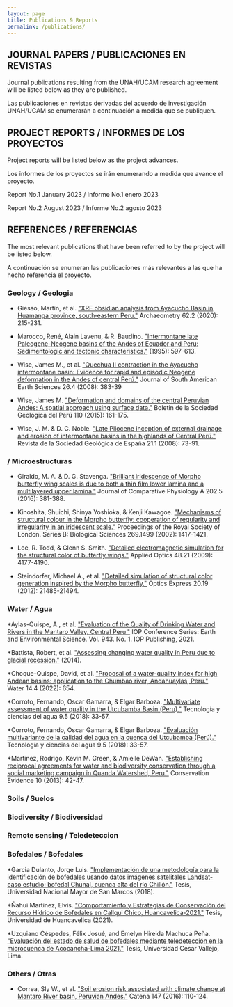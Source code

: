 ```yaml
---
layout: page
title: Publications & Reports
permalink: /publications/
---
```


## JOURNAL PAPERS / PUBLICACIONES EN REVISTAS 
Journal publications resulting from the UNAH/UCAM research agreement will be listed below as they are published.

Las publicaciones en revistas derivadas del acuerdo de investigación UNAH/UCAM se enumerarán a continuación a medida que se publiquen.


## PROJECT REPORTS / INFORMES DE LOS PROYECTOS
Project reports will be listed below as the project advances.

Los informes de los proyectos se irán enumerando a medida que avance el proyecto.

Report No.1  January 2023  /  Informe No.1 enero 2023

Report No.2  August 2023  /  Informe No.2 agosto 2023


## REFERENCES / REFERENCIAS
The most relevant publications that have been referred to by the project will be listed below.

A continuación se enumeran las publicaciones más relevantes a las que ha hecho referencia el proyecto.


### Geology / Geologia
* Giesso, Martín, et al. ["XRF obsidian analysis from Ayacucho Basin in Huamanga province, south‐eastern Peru."](https://onlinelibrary.wiley.com/doi/epdf/10.1111/arcm.12529?saml_referrer) Archaeometry 62.2 (2020): 215-231. 

* Marocco, René, Alain Lavenu, & R. Baudino. ["Intermontane late Paleogene-Neogene basins of the Andes of Ecuador and Peru: Sedimentologic and tectonic characteristics."](https://horizon.documentation.ird.fr/exl-doc/pleins_textes/divers20-05/010027567.pdf) (1995): 597-613.

* Wise, James M., et al. ["Quechua II contraction in the Ayacucho intermontane basin: Evidence for rapid and episodic Neogene deformation in the Andes of central Perú."](https://www.sciencedirect.com/science/article/abs/pii/S0895981108000874) Journal of South American Earth Sciences 26.4 (2008): 383-39 

* Wise, James M. ["Deformation and domains of the central Peruvian Andes: A spatial approach using surface data."](https://app.ingemmet.gob.pe/biblioteca/pdf/BSGP-110-161.pdf) Boletín de la Sociedad Geológica del Perú 110 (2015): 161-175.

* Wise, J. M. & D. C. Noble. ["Late Pliocene inception of external drainage and erosion of intermontane basins in the highlands of Central Perú."](https://www.researchgate.net/publication/228491299_Late_Pliocene_inception_of_external_drainage_and_erosion_of_intermontane_basins_in_the_highlands_of_Central_Peru) Revista de la Sociedad Geológica de España 21.1 (2008): 73-91.


###  / Microestructuras
* Giraldo, M. A. & D. G. Stavenga. ["Brilliant iridescence of Morpho butterfly wing scales is due to both a thin film lower lamina and a multilayered upper lamina."](https://link.springer.com/article/10.1007/s00359-016-1084-1) Journal of Comparative Physiology A 202.5 (2016): 381-388.

* Kinoshita, Shuichi, Shinya Yoshioka, & Kenji Kawagoe. ["Mechanisms of structural colour in the Morpho butterfly: cooperation of regularity and irregularity in an iridescent scale."](https://royalsocietypublishing.org/doi/abs/10.1098/rspb.2002.2019) Proceedings of the Royal Society of London. Series B: Biological Sciences 269.1499 (2002): 1417-1421.

* Lee, R. Todd, & Glenn S. Smith. ["Detailed electromagnetic simulation for the structural color of butterfly wings."](https://opg.optica.org/ao/fulltext.cfm?uri=ao-48-21-4177&id=183635) Applied Optics 48.21 (2009): 4177-4190.

* Steindorfer, Michael A., et al. ["Detailed simulation of structural color generation inspired by the Morpho butterfly."](https://opg.optica.org/oe/fulltext.cfm?uri=oe-20-19-21485&id=241224) Optics Express 20.19 (2012): 21485-21494.


### Water / Agua 
*Aylas-Quispe, A., et al. ["Evaluation of the Quality of Drinking Water and Rivers in the Mantaro Valley, Central Peru."](https://iopscience.iop.org/article/10.1088/1755-1315/943/1/012002/meta) IOP Conference Series: Earth and Environmental Science. Vol. 943. No. 1. IOP Publishing, 2021.

*Battista, Robert, et al. ["Assessing changing water quality in Peru due to glacial recession."](https://kb.osu.edu/handle/1811/59646) (2014).

*Choque-Quispe, David, et al. ["Proposal of a water-quality index for high Andean basins: application to the Chumbao river, Andahuaylas, Peru."](https://www.mdpi.com/2073-4441/14/4/654) Water 14.4 (2022): 654.

*Corroto, Fernando, Oscar Gamarra, & Elgar Barboza. ["Multivariate assessment of water quality in the Utcubamba Basin (Peru)."](https://www.scielo.org.mx/scielo.php?pid=S2007-24222018000500033&script=sci_arttext&tlng=en) Tecnología y ciencias del agua 9.5 (2018): 33-57.

*Corroto, Fernando, Oscar Gamarra, & Elgar Barboza. ["Evaluación multivariante de la calidad del agua en la cuenca del Utcubamba (Perú)."](https://www.scielo.org.mx/scielo.php?pid=S2007-24222018000500033&script=sci_arttext) Tecnología y ciencias del agua 9.5 (2018): 33-57.

*Martinez, Rodrigo, Kevin M. Green, & Amielle DeWan. ["Establishing reciprocal agreements for water and biodiversity conservation through a social marketing campaign in Quanda Watershed, Peru."](https://www.changewildlifeconsumers.org/site/assets/files/1358/2013-martinez-et-al_water-and-biodiversity-conservation-5193.pdf) Conservation Evidence 10 (2013): 42-47.


### Soils / Suelos


### Biodiversity / Biodiversidad


### Remote sensing / Teledeteccion


### Bofedales / Bofedales
*Garcia Dulanto, Jorge Luis. ["Implementación de una metodología para la identificación de bofedales usando datos imágenes satelitales Landsat-caso estudio: bofedal Chunal, cuenca alta del río Chillón."](https://cybertesis.unmsm.edu.pe/handle/20.500.12672/10446) Tesis, Universidad Nacional Mayor de San Marcos (2018).

*Ñahui Martinez, Elvis. ["Comportamiento y Estrategias de Conservación del Recurso Hídrico de Bofedales en Callqui Chico, Huancavelica-2021."](https://repositorio.unh.edu.pe/handle/UNH/4070) Tesis, Universidad de Huancavelica (2021).

*Uzquiano Céspedes, Félix Josué, and Emelyn Hireida Machuca Peña. ["Evaluación del estado de salud de bofedales mediante teledetección en la microcuenca de Acocancha-Lima 2021."](https://repositorio.ucv.edu.pe/handle/20.500.12692/74862) Tesis, Universidad Cesar Vallejo, Lima.


### Others / Otras
* Correa, Sly W., et al. ["Soil erosion risk associated with climate change at Mantaro River basin, Peruvian Andes."](https://www.researchgate.net/publication/305830061_Soil_erosion_risk_associated_with_climate_change_at_Mantaro_River_basin_Peruvian_Andes) Catena 147 (2016): 110-124.

